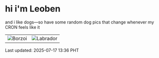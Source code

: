 # hi i'm Leoben

and i like dogs—so have some random dog pics that change whenever my CRON feels like it

|  |  |
|--------|----------|
| ![Borzoi](https://random-dog-vercel.vercel.app/api/random-borzoi?v=1752730573) | ![Labrador](https://random-dog-vercel.vercel.app/api/random-labrador?v=1752730573) |

Last updated: 2025-07-17 13:36 PHT
